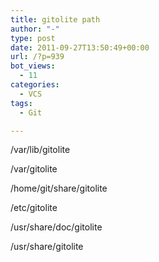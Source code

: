 ```yaml
---
title: gitolite path
author: "-"
type: post
date: 2011-09-27T13:50:49+00:00
url: /?p=939
bot_views:
  - 11
categories:
  - VCS
tags:
  - Git

---
```

/var/lib/gitolite
  
/var/gitolite
  
/home/git/share/gitolite
  
/etc/gitolite
  
/usr/share/doc/gitolite
  
/usr/share/gitolite